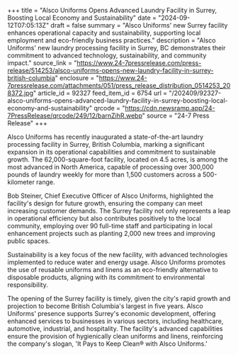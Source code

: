 +++
title = "Alsco Uniforms Opens Advanced Laundry Facility in Surrey, Boosting Local Economy and Sustainability"
date = "2024-09-12T07:05:13Z"
draft = false
summary = "Alsco Uniforms' new Surrey facility enhances operational capacity and sustainability, supporting local employment and eco-friendly business practices."
description = "Alsco Uniforms' new laundry processing facility in Surrey, BC demonstrates their commitment to advanced technology, sustainability, and community impact."
source_link = "https://www.24-7pressrelease.com/press-release/514253/alsco-uniforms-opens-new-laundry-facility-in-surrey-british-columbia"
enclosure = "https://www.24-7pressrelease.com/attachments/051/press_release_distribution_0514253_208372.jpg"
article_id = 92327
feed_item_id = 6754
url = "/202409/92327-alsco-uniforms-opens-advanced-laundry-facility-in-surrey-boosting-local-economy-and-sustainability"
qrcode = "https://cdn.newsramp.app/24-7PressRelease/qrcode/249/12/barnZihR.webp"
source = "24-7 Press Release"
+++

<p>Alsco Uniforms has recently inaugurated a state-of-the-art laundry processing facility in Surrey, British Columbia, marking a significant expansion in its operational capabilities and commitment to sustainable growth. The 62,000-square-foot facility, located on 4.5 acres, is among the most advanced in North America, capable of processing over 300,000 pounds of laundry weekly for more than 1,500 customers across a 500-kilometer range.</p><p>Bob Steiner, Chief Executive Officer of Alsco Uniforms, highlighted the facility's design for future growth, ensuring the company can meet increasing customer demands. The Surrey facility not only represents a leap in operational efficiency but also contributes positively to the local community, employing over 90 full-time staff and participating in local enhancement projects such as planting 2,000 new trees and improving public spaces.</p><p>Sustainability is a key focus of the new facility, with advanced technologies implemented to reduce water and energy usage. Alsco Uniforms promotes the use of reusable uniforms and linens as an eco-friendly alternative to disposable products, aligning with its commitment to environmental responsibility.</p><p>The opening of the Surrey facility is timely, given the city's rapid growth and projection to become British Columbia's largest in five years. Alsco Uniforms' presence supports Surrey's economic development, offering enhanced services to businesses in various sectors, including healthcare, automotive, industrial, and hospitality. The facility's advanced capabilities ensure the provision of hygienically clean uniforms and linens, reinforcing the company's slogan, 'It Pays to Keep Clean® with Alsco Uniforms.'</p>